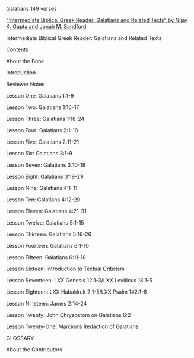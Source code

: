 
Galatians 149 verses

["Intermediate Biblical Greek Reader: Galatians and Related Texts" by Nijay K. Gupta and Jonah M. Sandford](https://digitalcommons.georgefox.edu/pennington_epress/2/)

Intermediate Biblical Greek Reader: Galatians and Related Texts

Contents

About the Book

Introduction

Reviewer Notes

Lesson One: Galatians 1:1-9

Lesson Two: Galatians 1:10-17

Lesson Three: Galatians 1:18-24

Lesson Four: Galatians 2:1-10

Lesson Five: Galatians 2:11-21

Lesson Six: Galatians 3:1-9

Lesson Seven: Galatians 3:10-18

Lesson Eight: Galatians 3:19-29

Lesson Nine: Galatians 4:1-11

Lesson Ten: Galatians 4:12-20

Lesson Eleven: Galatians 4:21-31

Lesson Twelve: Galatians 5:1-15

Lesson Thirteen: Galatians 5:16-26

Lesson Fourteen: Galatians 6:1-10

Lesson Fifteen: Galatians 6:11-18

Lesson Sixteen: Introduction to Textual Criticism

Lesson Seventeen: LXX Genesis 12:1-3/LXX Leviticus 18:1-5

Lesson Eighteen: LXX Habakkuk 2:1-5/LXX Psalm 142:1-6

Lesson Nineteen: James 2:14-24

Lesson Twenty: John Chrysostom on Galatians 6:2

Lesson Twenty-One: Marcion’s Redaction of Galatians

GLOSSARY

About the Contributors